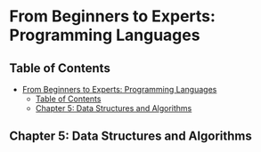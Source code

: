 # From Beginners to Experts: Programming Languages
## Table of Contents
- [From Beginners to Experts: Programming Languages](#from-beginners-to-experts-programming-languages)
  - [Table of Contents](#table-of-contents)
  - [Chapter 5: Data Structures and Algorithms](#chapter-5-data-structures-and-algorithms)

## Chapter 5: Data Structures and Algorithms
